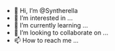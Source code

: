 - 👋 Hi, I’m @Syntherella
- 👀 I’m interested in ...
- 🌱 I’m currently learning ...
- 💞️ I’m looking to collaborate on ...
- 📫 How to reach me ...

<!---
Syntherella/Syntherella is a ✨ special ✨ repository because its `README.md` (this file) appears on your GitHub profile.
You can click the Preview link to take a look at your changes.
--->
